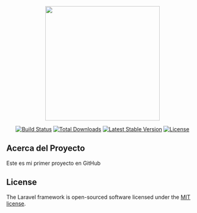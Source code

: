 
<p align="center"><a href="#" target="_blank"><img src="https://venturebeat.com/wp-content/uploads/2015/06/visual_studio_purple.png?fit=400%2C199&strip=all" width="300"></a></p>

<p align="center">
<a href="#k"><img src="https://travis-ci.org/laravel/framework.svg" alt="Build Status"></a>
<a href="#"><img src="https://img.shields.io/packagist/dt/laravel/framework" alt="Total Downloads"></a>
<a href="#"><img src="https://img.shields.io/packagist/v/laravel/framework" alt="Latest Stable Version"></a>
<a href="#"><img src="https://img.shields.io/packagist/l/laravel/framework" alt="License"></a>
</p>

## Acerca del Proyecto
Este es mi primer proyecto en GitHub

## License

The Laravel framework is open-sourced software licensed under the [MIT license](https://opensource.org/licenses/MIT).
